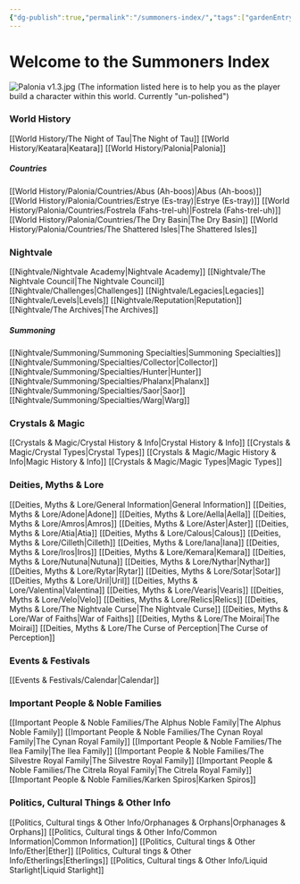 ```yaml
---
{"dg-publish":true,"permalink":"/summoners-index/","tags":["gardenEntry"]}
---
```


# Welcome to the Summoners Index
 ![Palonia v1.3.jpg](/img/user/Images/Palonia%20v1.3.jpg)
(The information listed here is to help you as the player build a character within this world. Currently "un-polished")
### World History
[[World History/The Night of Tau\|The Night of Tau]]
[[World History/Keatara\|Keatara]]
[[World History/Palonia\|Palonia]]

##### Countries
[[World History/Palonia/Countries/Abus (Ah-boos)\|Abus (Ah-boos)]]
[[World History/Palonia/Countries/Estrye (Es-tray)\|Estrye (Es-tray)]]
[[World History/Palonia/Countries/Fostrela (Fahs-trel-uh)\|Fostrela (Fahs-trel-uh)]]
[[World History/Palonia/Countries/The Dry Basin\|The Dry Basin]]
[[World History/Palonia/Countries/The Shattered Isles\|The Shattered Isles]]

### Nightvale
[[Nightvale/Nightvale Academy\|Nightvale Academy]]
[[Nightvale/The Nightvale Council\|The Nightvale Council]]
[[Nightvale/Challenges\|Challenges]]
[[Nightvale/Legacies\|Legacies]]
[[Nightvale/Levels\|Levels]]
[[Nightvale/Reputation\|Reputation]]
[[Nightvale/The Archives\|The Archives]]
##### Summoning
[[Nightvale/Summoning/Summoning Specialties\|Summoning Specialties]]
[[Nightvale/Summoning/Specialties/Collector\|Collector]]
[[Nightvale/Summoning/Specialties/Hunter\|Hunter]]
[[Nightvale/Summoning/Specialties/Phalanx\|Phalanx]]
[[Nightvale/Summoning/Specialties/Saor\|Saor]]
[[Nightvale/Summoning/Specialties/Warg\|Warg]]

### Crystals & Magic
[[Crystals & Magic/Crystal History & Info\|Crystal History & Info]]
[[Crystals & Magic/Crystal Types\|Crystal Types]]
[[Crystals & Magic/Magic History & Info\|Magic History & Info]]
[[Crystals & Magic/Magic Types\|Magic Types]]

### Deities, Myths & Lore
[[Deities, Myths & Lore/General Information\|General Information]]
[[Deities, Myths & Lore/Adone\|Adone]]
[[Deities, Myths & Lore/Aella\|Aella]]
[[Deities, Myths & Lore/Amros\|Amros]]
[[Deities, Myths & Lore/Aster\|Aster]]
[[Deities, Myths & Lore/Atia\|Atia]]
[[Deities, Myths & Lore/Calous\|Calous]]
[[Deities, Myths & Lore/Cilleth\|Cilleth]]
[[Deities, Myths & Lore/Iana\|Iana]]
[[Deities, Myths & Lore/Iros\|Iros]]
[[Deities, Myths & Lore/Kemara\|Kemara]]
[[Deities, Myths & Lore/Nutuna\|Nutuna]]
[[Deities, Myths & Lore/Nythar\|Nythar]]
[[Deities, Myths & Lore/Rytar\|Rytar]]
[[Deities, Myths & Lore/Sotar\|Sotar]]
[[Deities, Myths & Lore/Uril\|Uril]]
[[Deities, Myths & Lore/Valentina\|Valentina]]
[[Deities, Myths & Lore/Vearis\|Vearis]]
[[Deities, Myths & Lore/Velo\|Velo]]
[[Deities, Myths & Lore/Relics\|Relics]]
[[Deities, Myths & Lore/The Nightvale Curse\|The Nightvale Curse]]
[[Deities, Myths & Lore/War of Faiths\|War of Faiths]]
[[Deities, Myths & Lore/The Moirai\|The Moirai]]
[[Deities, Myths & Lore/The Curse of Perception\|The Curse of Perception]]

### Events & Festivals
[[Events & Festivals/Calendar\|Calendar]]

### Important People & Noble Families
[[Important People & Noble Families/The Alphus Noble Family\|The Alphus Noble Family]]
[[Important People & Noble Families/The Cynan Royal Family\|The Cynan Royal Family]]
[[Important People & Noble Families/The Ilea Family\|The Ilea Family]]
[[Important People & Noble Families/The Silvestre Royal Family\|The Silvestre Royal Family]]
[[Important People & Noble Families/The Citrela Royal Family\|The Citrela Royal Family]]
[[Important People & Noble Families/Karken Spiros\|Karken Spiros]]

### Politics, Cultural Things & Other Info
[[Politics, Cultural tings & Other Info/Orphanages & Orphans\|Orphanages & Orphans]]
[[Politics, Cultural tings & Other Info/Common Information\|Common Information]]
[[Politics, Cultural tings & Other Info/Ether\|Ether]]
[[Politics, Cultural tings & Other Info/Etherlings\|Etherlings]]
[[Politics, Cultural tings & Other Info/Liquid Starlight\|Liquid Starlight]]